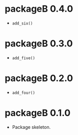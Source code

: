 # packageB 0.4.0

* `add_six()`

# packageB 0.3.0

* `add_five()`

# packageB 0.2.0

* `add_four()`

# packageB 0.1.0

* Package skeleton.
